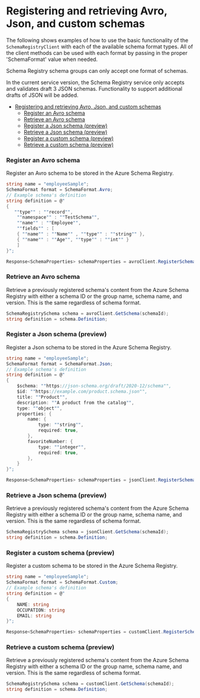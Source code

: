 # Registering and retrieving Avro, Json, and custom schemas

The following shows examples of how to use the basic functionality of the `SchemaRegistryClient` with each of the available schema format types. All of the client methods can be used with each format by passing in the proper 'SchemaFormat' value when needed.

Schema Registry schema groups can only accept one format of schemas.

In the current service version, the Schema Registry service only accepts and validates draft 3 JSON schemas. Functionality to support additional drafts of JSON will be added.

- [Registering and retrieving Avro, Json, and custom schemas](#registering-and-retrieving-avro-json-and-custom-schemas)
    - [Register an Avro schema](#register-an-avro-schema)
    - [Retrieve an Avro schema](#retrieve-an-avro-schema)
    - [Register a Json schema (preview)](#register-a-json-schema-preview)
    - [Retrieve a Json schema (preview)](#retrieve-a-json-schema-preview)
    - [Register a custom schema (preview)](#register-a-custom-schema-preview)
    - [Retrieve a custom schema (preview)](#retrieve-a-custom-schema-preview)

### Register an Avro schema

Register an Avro schema to be stored in the Azure Schema Registry.

```C# Snippet:SchemaRegistryRegisterSchemaAvro
string name = "employeeSample";
SchemaFormat format = SchemaFormat.Avro;
// Example schema's definition
string definition = @"
{
   ""type"" : ""record"",
    ""namespace"" : ""TestSchema"",
    ""name"" : ""Employee"",
    ""fields"" : [
    { ""name"" : ""Name"" , ""type"" : ""string"" },
    { ""name"" : ""Age"", ""type"" : ""int"" }
    ]
}";

Response<SchemaProperties> schemaProperties = avroClient.RegisterSchema(groupName, name, definition, format);
```

### Retrieve an Avro schema

Retrieve a previously registered schema's content from the Azure Schema Registry with either a schema ID or the group name, schema name, and version. This is the same regardless of schema format.

```C# Snippet:SchemaRegistryRetrieveSchemaAvro
SchemaRegistrySchema schema = avroClient.GetSchema(schemaId);
string definition = schema.Definition;
```

### Register a Json schema (preview)

Register a Json schema to be stored in the Azure Schema Registry.

```C# Snippet:SchemaRegistryRegisterSchemaJson
string name = "employeeSample";
SchemaFormat format = SchemaFormat.Json;
// Example schema's definition
string definition = @"
{
    $schema: ""https://json-schema.org/draft/2020-12/schema"",
    $id: ""https://example.com/product.schema.json"",
    title: ""Product"",
    description: ""A product from the catalog"",
    type: ""object"",
    properties: {
        name: {
            type: ""string"",
            required: true,
        },
        favoriteNumber: {
            type: ""integer"",
            required: true,
        },
    }
}";

Response<SchemaProperties> schemaProperties = jsonClient.RegisterSchema(groupName, name, definition, format);
```

### Retrieve a Json schema (preview)

Retrieve a previously registered schema's content from the Azure Schema Registry with either a schema ID or the group name, schema name, and version. This is the same regardless of schema format.

```C# Snippet:SchemaRegistryRetrieveSchemaJson
SchemaRegistrySchema schema = jsonClient.GetSchema(schemaId);
string definition = schema.Definition;
```

### Register a custom schema (preview)

Register a custom schema to be stored in the Azure Schema Registry.

```C# Snippet:SchemaRegistryRegisterSchemaCustom
string name = "employeeSample";
SchemaFormat format = SchemaFormat.Custom;
// Example schema's definition
string definition = @"
{
    NAME: string
    OCCUPATION: string
    EMAIL: string
}";

Response<SchemaProperties> schemaProperties = customClient.RegisterSchema(groupName, name, definition, format);
```

### Retrieve a custom schema (preview)

Retrieve a previously registered schema's content from the Azure Schema Registry with either a schema ID or the group name, schema name, and version. This is the same regardless of schema format.

```C# Snippet:SchemaRegistryRetrieveSchemaCustom
SchemaRegistrySchema schema = customClient.GetSchema(schemaId);
string definition = schema.Definition;
```
